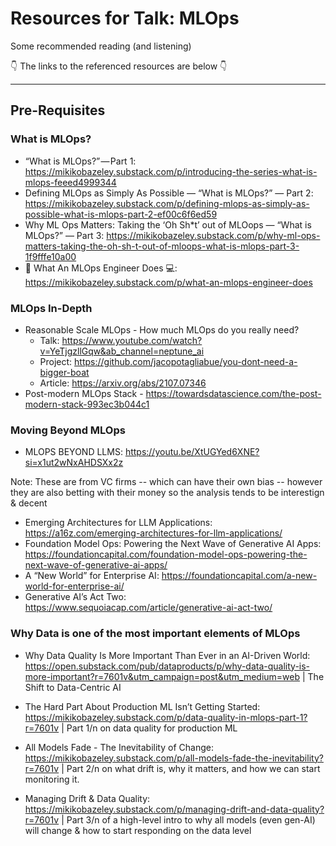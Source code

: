 # Resources for Talk: MLOps

Some recommended reading (and listening)

👇 The links to the referenced resources are below 👇

---

## Pre-Requisites
### What is MLOps?
* “What is MLOps?” — Part 1: https://mikikobazeley.substack.com/p/introducing-the-series-what-is-mlops-feeed4999344
* Defining MLOps as Simply As Possible — “What is MLOps?” — Part 2: https://mikikobazeley.substack.com/p/defining-mlops-as-simply-as-possible-what-is-mlops-part-2-ef00c6f6ed59
* Why ML Ops Matters: Taking the ‘Oh Sh*t’ out of MLOops — “What is MLOps?” — Part 3: https://mikikobazeley.substack.com/p/why-ml-ops-matters-taking-the-oh-sh-t-out-of-mloops-what-is-mlops-part-3-1f9fffe10a00
* 🤖 What An MLOps Engineer Does 💻: https://mikikobazeley.substack.com/p/what-an-mlops-engineer-does

### MLOps In-Depth
* Reasonable Scale MLOps - How much MLOps do you really need?
  *   Talk: https://www.youtube.com/watch?v=YeTjgzllGqw&ab_channel=neptune_ai
  *   Project: https://github.com/jacopotagliabue/you-dont-need-a-bigger-boat
  *   Article: https://arxiv.org/abs/2107.07346
*   Post-modern MLOps Stack - https://towardsdatascience.com/the-post-modern-stack-993ec3b044c1

### Moving Beyond MLOps
* MLOPS BEYOND LLMS: https://youtu.be/XtUGYed6XNE?si=x1ut2wNxAHDSXx2z

Note: These are from VC firms -- which can have their own bias -- however they are also betting with their money so the analysis tends to be interestign & decent
* Emerging Architectures for LLM Applications: https://a16z.com/emerging-architectures-for-llm-applications/
* Foundation Model Ops: Powering the Next Wave of Generative AI Apps: https://foundationcapital.com/foundation-model-ops-powering-the-next-wave-of-generative-ai-apps/
* A “New World” for Enterprise AI: https://foundationcapital.com/a-new-world-for-enterprise-ai/
* Generative AI’s Act Two: https://www.sequoiacap.com/article/generative-ai-act-two/

### Why Data is one of the most important elements of MLOps
* Why Data Quality Is More Important Than Ever in an AI-Driven World: https://open.substack.com/pub/dataproducts/p/why-data-quality-is-more-important?r=7601v&utm_campaign=post&utm_medium=web | 
The Shift to Data-Centric AI
  
* The Hard Part About Production ML Isn’t Getting Started: https://mikikobazeley.substack.com/p/data-quality-in-mlops-part-1?r=7601v | 
Part 1/n on data quality for production ML

* All Models Fade - The Inevitability of Change: https://mikikobazeley.substack.com/p/all-models-fade-the-inevitability?r=7601v | 
Part 2/n on what drift is, why it matters, and how we can start monitoring it.

* Managing Drift & Data Quality: https://mikikobazeley.substack.com/p/managing-drift-and-data-quality?r=7601v | 
Part 3/n of a high-level intro to why all models (even gen-AI) will change & how to start responding on the data level

